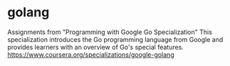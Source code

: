 # golang
Assignments from "Programming with Google Go Specialization" 
This specialization introduces the Go programming language from Google and provides learners with an overview of Go's special features. 
https://www.coursera.org/specializations/google-golang
